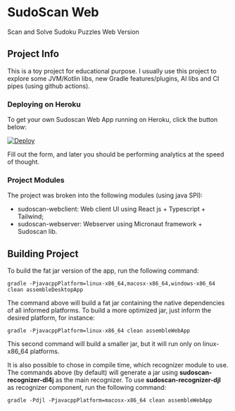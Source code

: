 # SudoScan Web

Scan and Solve Sudoku Puzzles Web Version

## Project Info

This is a toy project for educational purpose.
I usually use this project to explore some JVM/Kotlin libs, new Gradle features/plugins,
AI libs and CI pipes (using github actions).

### Deploying on Heroku

To get your own Sudoscan Web App running on Heroku, click the button below:

[![Deploy](https://www.herokucdn.com/deploy/button.svg)](https://heroku.com/deploy?template=https://github.com/pintowar/sudoscan-web)

Fill out the form, and later you should be performing analytics at the speed of thought.

### Project Modules

The project was broken into the following modules (using java SPI):

* sudoscan-webclient: Web client UI using React js + Typescript + Tailwind;
* sudoscan-webserver: Webserver using Micronaut framework + Sudoscan lib.

## Building Project

To build the fat jar version of the app, run the following command:

`gradle -PjavacppPlatform=linux-x86_64,macosx-x86_64,windows-x86_64 clean assembleDesktopApp`

The command above will build a fat jar containing the native dependencies of all informed platforms. 
To build a more optimized jar, just inform the desired platform, for instance: 

`gradle -PjavacppPlatform=linux-x86_64 clean assembleWebApp`

This second command will build a smaller jar, but it will run only on linux-x86_64 platforms.

It is also possible to chose in compile time, which recognizer module to use. The commands above (by default) will 
generate a jar using **sudoscan-recognizer-dl4j** as the main recognizer. To use **sudoscan-recognizer-djl** as 
recognizer component, run the following command:

`gradle -Pdjl -PjavacppPlatform=macosx-x86_64 clean assembleWebApp`